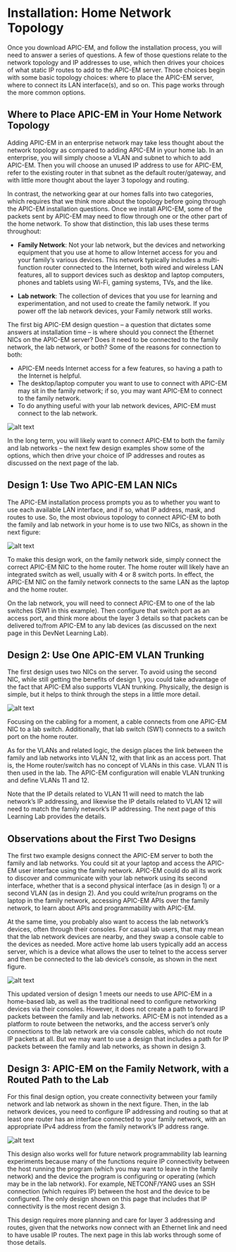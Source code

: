 # Installation: Home Network Topology
Once you download APIC-EM, and follow the installation process, you will need to answer a series of questions. A few of those questions relate to the network topology and IP addresses to use, which then drives your choices of what static IP routes to add to the APIC-EM server. Those choices begin with some basic topology choices: where to place the APIC-EM server, where to connect its LAN interface(s), and so on. This page works through the more common options.
## Where to Place APIC-EM in Your Home Network Topology
Adding APIC-EM in an enterprise network may take less thought about the network topology as compared to adding APIC-EM in your home lab. In an enterprise, you will simply choose a VLAN and subnet to which to add APIC-EM. Then you will choose an unused IP address to use for APIC-EM, refer to the existing router in that subnet as the default router/gateway, and with little more thought about the layer 3 topology and routing.

In contrast, the networking gear at our homes falls into two categories, which requires that we think more about the topology before going through the APIC-EM installation questions. Once we install APIC-EM, some of the packets sent by APIC-EM may need to flow through one or the other part of the home network. To show that distinction, this lab uses these terms throughout:

- **Family Network**: Not your lab network, but the devices and networking equipment that you use at home to allow Internet access for you and your family’s various devices. This network typically includes a multi-function router connected to the Internet, both wired and wireless LAN features, all to support devices such as desktop and laptop computers, phones and tablets using Wi-Fi, gaming systems, TVs, and the like.

- **Lab network**: The collection of devices that you use for learning and experimentation, and not used to create the family network. If you power off the lab network devices, your Family network still works.

The first big APIC-EM design question – a question that dictates some answers at installation time – is where should you connect the Ethernet NICs on the APIC-EM server? Does it need to be connected to the family network, the lab network, or both? Some of the reasons for connection to both:
- APIC-EM needs Internet access for a few features, so having a path to the Internet is helpful.
- The desktop/laptop computer you want to use to connect with APIC-EM may sit in the family network; if so, you may want APIC-EM to connect to the family network.
- To do anything useful with your lab network devices, APIC-EM must connect to the lab network.

![alt text](/posts/files/01-apic-03-apic-install-discovery/assets/images/apic-3-08.png)

In the long term, you will likely want to connect APIC-EM to both the family and lab networks – the next few design examples show some of the options, which then drive your choice of IP addresses and routes as discussed on the next page of the lab.
## Design 1: Use Two APIC-EM LAN NICs
The APIC-EM installation process prompts you as to whether you want to use each available LAN interface, and if so, what IP address, mask, and routes to use. So, the most obvious topology to connect APIC-EM to both the family and lab network in your home is to use two NICs, as shown in the next figure:

![alt text](/posts/files/01-apic-03-apic-install-discovery/assets/images/apic-3-09.png)

To make this design work, on the family network side, simply connect the correct APIC-EM NIC to the home router. The home router will likely have an integrated switch as well, usually with 4 or 8 switch ports. In effect, the APIC-EM NIC on the family network connects to the same LAN as the laptop and the home router.

On the lab network, you will need to connect APIC-EM to one of the lab switches (SW1 in this example). Then configure that switch port as an access port, and think more about the layer 3 details so that packets can be delivered to/from APIC-EM to any lab devices (as discussed on the next page in this DevNet Learning Lab).

## Design 2: Use One APIC-EM VLAN Trunking
The first design uses two NICs on the server. To avoid using the second NIC, while still getting the benefits of design 1, you could take advantage of the fact that APIC-EM also supports VLAN trunking. Physically, the design is simple, but it helps to think through the steps in a little more detail.

![alt text](/posts/files/01-apic-03-apic-install-discovery/assets/images/apic-3-10.png)

Focusing on the cabling for a moment, a cable connects from one APIC-EM NIC to a lab switch. Additionally, that lab switch (SW1) connects to a switch port on the home router.

As for the VLANs and related logic, the design places the link between the family and lab networks into VLAN 12, with that link as an access port. That is, the Home router/switch has no concept of VLANs in this case. VLAN 11 is then used in the lab. The APIC-EM configuration will enable VLAN trunking and define VLANs 11 and 12.

Note that the IP details related to VLAN 11 will need to match the lab network’s IP addressing, and likewise the IP details related to VLAN 12 will need to match the family network’s IP addressing. The next page of this Learning Lab provides the details.

## Observations about the First Two Designs
The first two example designs connect the APIC-EM server to both the family and lab networks. You could sit at your laptop and access the APIC-EM user interface using the family network. APIC-EM could do all its work to discover and communicate with your lab network using its second interface, whether that is a second physical interface (as in design 1) or a second VLAN (as in design 2).  And you could write/run programs on the laptop in the family network, accessing APIC-EM APIs over the family network, to learn about APIs and programmability with APIC-EM.

At the same time, you probably also want to access the lab network’s devices, often through their consoles. For casual lab users, that may mean that the lab network devices are nearby, and they swap a console cable to the devices as needed. More active home lab users typically add an access server, which is a device what allows the user to telnet to the access server and then be connected to the lab device’s console, as shown in the next figure.

![alt text](/posts/files/01-apic-03-apic-install-discovery/assets/images/apic-3-11.png)

This updated version of design 1 meets our needs to use APIC-EM in a home-based lab, as well as the traditional need to configure networking devices via their consoles. However, it does not create a path to forward IP packets between the family and lab networks. APIC-EM is not intended as a platform to route between the networks, and the access server’s only connections to the lab network are via console cables, which do not route IP packets at all. But we may want to use a design that includes a path for IP packets between the family and lab networks, as shown in design 3.

## Design 3: APIC-EM on the Family Network, with a Routed Path to the Lab
For this final design option, you create connectivity between your family network and lab network as shown in the next figure. Then, in the lab network devices, you need to configure IP addressing and routing so that at least one router has an interface connected to your family network, with an appropriate IPv4 address from the family network’s IP address range.

![alt text](/posts/files/01-apic-03-apic-install-discovery/assets/images/apic-3-12.png)

This design also works well for future network programmability lab learning experiments because many of the functions require IP connectivity between the host running the program (which you may want to leave in the family network) and the device the program is configuring or operating (which may be in the lab network). For example, NETCONF/YANG uses an SSH connection (which requires IP) between the host and the device to be configured. The only design shown on this page that includes that IP connectivity is the most recent design 3.

This design requires more planning and care for layer 3 addressing and routes, given that the networks now connect with an Ethernet link and need to have usable IP routes. The next page in this lab works through some of those details.
